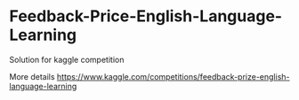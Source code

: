 # Feedback-Price-English-Language-Learning

Solution for kaggle competition 

More details https://www.kaggle.com/competitions/feedback-prize-english-language-learning
